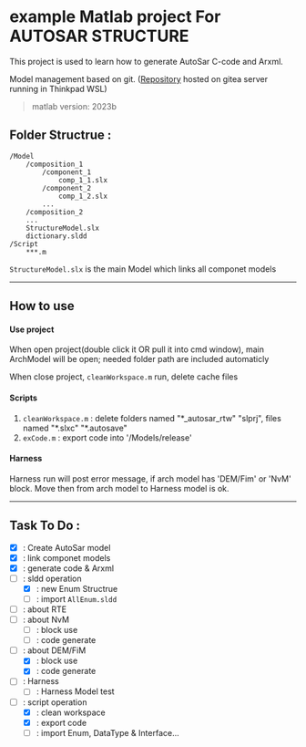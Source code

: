 # example Matlab project For AUTOSAR STRUCTURE

This project is used to learn how to generate AutoSar C-code and Arxml.

Model management based on git. ([Repository](http://thinkpad-lcz/gituser01/Matlab2023b-AutoSarStructure-test.git) hosted on gitea server running in Thinkpad WSL)

> matlab version: 2023b

## Folder Structrue :
```shell
/Model
    /composition_1
        /component_1
            comp_1_1.slx
        /component_2
            comp_1_2.slx
        ...
    /composition_2
    ...
    StructureModel.slx
    dictionary.sldd
/Script
    ***.m
```
`StructureModel.slx` is the main Model which links all componet models

-----

## How to use

#### Use project

When open project(double click it OR pull it into cmd window), main ArchModel will be open;
needed folder path are included automaticly

When close project, `cleanWorkspace.m` run, delete cache files

#### Scripts

1. `cleanWorkspace.m` : delete folders named "\*_autosar_rtw"  "slprj", files named "\*.slxc" "\*.autosave"
2. `exCode.m` : export code into '/Models/release'

#### Harness

  Harness run will post error message, if arch model has 'DEM/Fim' or 'NvM' block. Move then from arch model to Harness model is ok.


------

## Task To Do :

- [x] : Create AutoSar model
- [x] : link componet models
- [x] : generate code & Arxml
- [ ] : sldd operation
  - [x] : new Enum Structrue
  - [ ] : import `AllEnum.sldd`
- [ ] : about RTE
- [ ] : about NvM
  - [ ] : block use
  - [ ] : code generate
- [ ] : about DEM/FiM
  - [x] : block use
  - [x] : code generate
- [ ] : Harness
  - [ ] : Harness Model test
- [ ] : script operation
  - [x] : clean workspace
  - [x] : export code
  - [ ] : import Enum, DataType & Interface...

